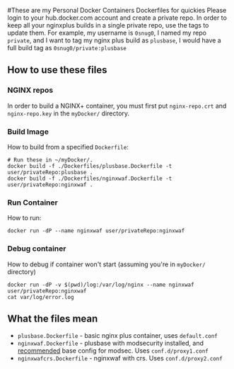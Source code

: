 #These are my Personal Docker Containers
Dockerfiles for quickies
Please login to your hub.docker.com account and create a private repo. In order to keep all your nginxplus builds in a single private repo, use the tags to update them. For example, my username is `0snug0`, I named my repo `private`, and I want to tag my nginx plus build as `plusbase`, I would have a full build tag as `0snug0/private:plusbase`

## How to use these files
### NGINX repos
In order to build a NGINX+ container, you must first put `nginx-repo.crt` and `nginx-repo.key` in the `myDocker/` directory.

### Build Image
How to build from a specified `Dockerfile`:
```
# Run these in ~/myDocker/.
docker build -f ./Dockerfiles/plusbase.Dockerfile -t user/privateRepo:plusbase .
docker build -f ./Dockerfiles/nginxwaf.Dockerfile -t user/privateRepo:nginxwaf .
```

### Run Container
How to run:
```
docker run -dP --name nginxwaf user/privateRepo:nginxwaf
```


### Debug container
How to debug if container won't start (assuming you're in `myDocker/` directory)
```
docker run -dP -v $(pwd)/log:/var/log/nginx --name nginxwaf user/privateRepo:nginxwaf
cat var/log/error.log
```

## What the files mean
* `plusbase.Dockerfile` - basic nginx plus container, uses `default.conf`
* `nginxwaf.Dockerfile` - plusbase with modsecurity installed, and [recommended](https://raw.githubusercontent.com/SpiderLabs/ModSecurity/master/modsecurity.conf-recommended) base config for modsec. Uses `conf.d/proxy1.conf`
* `nginxwafcrs.Dockerfile` - nginxwaf with crs. Uses `conf.d/proxy2.conf`